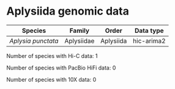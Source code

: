 # Aplysiida genomic data

| Species | Family | Order | Data type |
| -- | --- | --- | --- |
| *Aplysia punctata* | Aplysiidae | Aplysiida | hic-arima2 |

Number of species with Hi-C data: 1

Number of species with PacBio HiFi data: 0

Number of species with 10X data: 0
